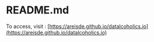 # README.md
To access, visit : [https://areisde.github.io/datalcoholics.io](https://areisde.github.io/datalcoholics.io)
